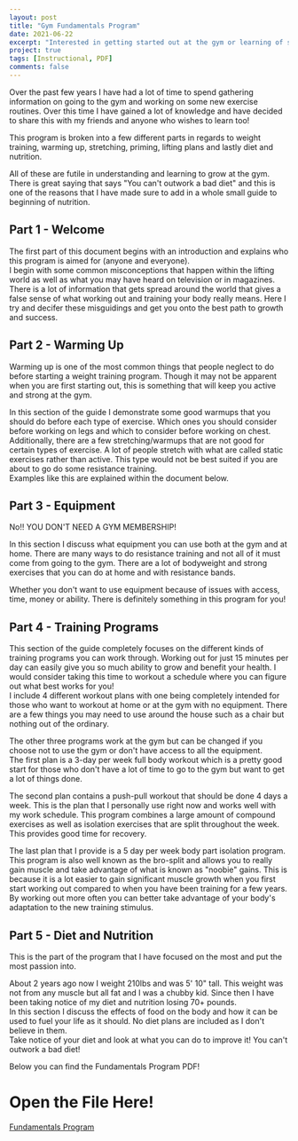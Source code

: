 ```yaml
---
layout: post
title: "Gym Fundamentals Program"
date: 2021-06-22
excerpt: "Interested in getting started out at the gym or learning of some good programs to get you to the next level? This is a 30+ page guide on where and how to get started with some resistance training with or without the gym! Includes nutrition and diet information as well!"
project: true
tags: [Instructional, PDF]
comments: false
---
```


Over the past few years I have had a lot of time to spend gathering information on going to the gym and working on some new exercise routines. Over this time I have gained a lot of knowledge and have decided to share this with my friends and anyone who wishes to learn too!

This program is broken into a few different parts in regards to weight training, warming up, stretching, priming, lifting plans and lastly diet and nutrition.

All of these are futile in understanding and learning to grow at the gym. There is great saying that says "You can't outwork a bad diet" and this is one of the reasons that I have made sure to add in a whole small guide to beginning of nutrition.

## Part 1 - Welcome

The first part of this document begins with an introduction and explains who this program is aimed for (anyone and everyone).  
I begin with some common misconceptions that happen within the lifting world as well as what you may have heard on television or in magazines.  
There is a lot of information that gets spread around the world that gives a false sense of what working out and training your body really means. Here I try and decifer these misguidings and get you onto the best path to growth and success.

## Part 2 - Warming Up

Warming up is one of the most common things that people neglect to do before starting a weight training program. Though it may not be apparent when you are first starting out, this is something that will keep you active and strong at the gym.

In this section of the guide I demonstrate some good warmups that you should do before each type of exercise. Which ones you should consider before working on legs and which to consider before working on chest. Additionally, there are a few stretching/warmups that are not good for certain types of exercise. A lot of people stretch with what are called static exercises rather than active. This type would not be best suited if you are about to go do some resistance training.  
Examples like this are explained within the document below.

## Part 3 - Equipment

No!! YOU DON'T NEED A GYM MEMBERSHIP!

In this section I discuss what equipment you can use both at the gym and at home. There are many ways to do resistance training and not all of it must come from going to the gym. There are a lot of bodyweight and strong exercises that you can do at home and with resistance bands.

Whether you don't want to use equipment because of issues with access, time, money or ability. There is definitely something in this program for you!

## Part 4 - Training Programs

This section of the guide completely focuses on the different kinds of training programs you can work through. Working out for just 15 minutes per day can easily give you so much ability to grow and benefit your health. I would consider taking this time to workout a schedule where you can figure out what best works for you!  
I include 4 different workout plans with one being completely intended for those who want to workout at home or at the gym with no equipment. There are a few things you may need to use around the house such as a chair but nothing out of the ordinary.

The other three programs work at the gym but can be changed if you choose not to use the gym or don't have access to all the equipment.  
The first plan is a 3-day per week full body workout which is a pretty good start for those who don't have a lot of time to go to the gym but want to get a lot of things done.

The second plan contains a push-pull workout that should be done 4 days a week. This is the plan that I personally use right now and works well with my work schedule. This program combines a large amount of compound exercises as well as isolation exercises that are split throughout the week. This provides good time for recovery.

The last plan that I provide is a 5 day per week body part isolation program. This program is also well known as the bro-split and allows you to really gain muscle and take advantage of what is known as "noobie" gains. This is because it is a lot easier to gain significant muscle growth when you first start working out compared to when you have been training for a few years. By working out more often you can better take advantage of your body's adaptation to the new training stimulus.

## Part 5 - Diet and Nutrition

This is the part of the program that I have focused on the most and put the most passion into.

About 2 years ago now I weight 210lbs and was 5' 10" tall. This weight was not from any muscle but all fat and I was a chubby kid. Since then I have been taking notice of my diet and nutrition losing 70+ pounds.  
In this section I discuss the effects of food on the body and how it can be used to fuel your life as it should. No diet plans are included as I don't believe in them.  
Take notice of your diet and look at what you can do to improve it! You can't outwork a bad diet!

Below you can find the Fundamentals Program PDF!

<body>
    <h1> Open the File Here! </h1>
    <p><a href="../assets/docs/FundamentalsProgram_MarkAshinhust.pdf">Fundamentals Program</a></p>
</body>
